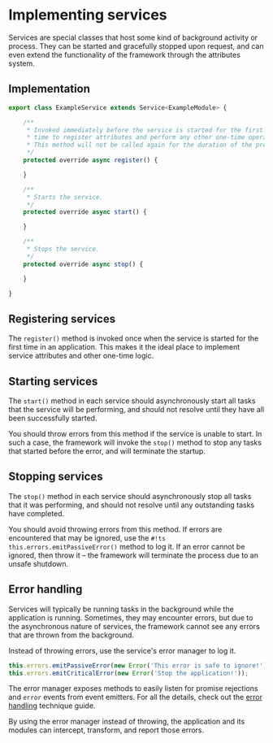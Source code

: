 # Implementing services

Services are special classes that host some kind of background activity or process. They can be started and gracefully
stopped upon request, and can even extend the functionality of the framework through the attributes system.

## Implementation

```ts
export class ExampleService extends Service<ExampleModule> {

	/**
	 * Invoked immediately before the service is started for the first
	 * time to register attributes and perform any other one-time operations.
	 * This method will not be called again for the duration of the process.
	 */
	protected override async register() {

	}

	/**
	 * Starts the service.
	 */
	protected override async start() {

	}

	/**
	 * Stops the service.
	 */
	protected override async stop() {

	}

}
```

## Registering services

The `register()` method is invoked once when the service is started for the first time in an application. This makes it
the ideal place to implement service attributes and other one-time logic.

## Starting services

The `start()` method in each service should asynchronously start all tasks that the service will be performing, and
should not resolve until they have all been successfully started.

You should throw errors from this method if the service is unable to start. In such a case, the framework will invoke
the `stop()` method to stop any tasks that started before the error, and will terminate the startup.

## Stopping services

The `stop()` method in each service should asynchronously stop all tasks that it was performing, and should not resolve
until any outstanding tasks have completed.

You should avoid throwing errors from this method. If errors are encountered that may be ignored, use the
`#!ts this.errors.emitPassiveError()` method to log it. If an error cannot be ignored, then throw it – the framework
will terminate the process due to an unsafe shutdown.

## Error handling

Services will typically be running tasks in the background while the application is running. Sometimes, they may
encounter errors, but due to the asynchronous nature of services, the framework cannot see any errors that are thrown
from the background.

Instead of throwing errors, use the service's error manager to log it.

```ts
this.errors.emitPassiveError(new Error('This error is safe to ignore!'));
this.errors.emitCriticalError(new Error('Stop the application!'));
```

The error manager exposes methods to easily listen for promise rejections and `error` events from event emitters. For
all the details, check out the [error handling](../techniques/error-handling.md) technique guide.

By using the error manager instead of throwing, the application and its modules can intercept, transform, and report
those errors.
